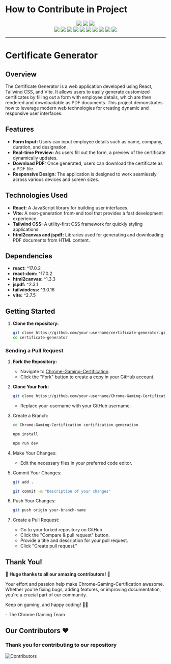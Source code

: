 # How to Contribute in Project
<div align="center">
<img src="https://forthebadge.com/images/badges/built-with-love.svg" />
<img src="https://forthebadge.com/images/badges/uses-brains.svg" />
<img src="https://forthebadge.com/images/badges/powered-by-responsibility.svg" />
  <br>
<img src="https://img.shields.io/github/repo-size/GameSphere-MultiPlayer/Chrome-Gaming-Certification?style=for-the-badge" />
   <img src="https://img.shields.io/github/issues-pr/GameSphere-MultiPlayer/Chrome-Gaming-Certification?style=for-the-badge" />

  <img src="https://img.shields.io/github/issues/GameSphere-MultiPlayer/Chrome-Gaming-Certification?style=for-the-badge" />
  <img src="https://img.shields.io/github/issues-closed-raw/GameSphere-MultiPlayer/Chrome-Gaming-Certification?style=for-the-badge" />
   <img src="https://img.shields.io/github/issues-pr-closed-raw/GameSphere-MultiPlayer/Chrome-Gaming-Certification?style=for-the-badge" />
  <img src="https://img.shields.io/github/license/GameSphere-MultiPlayer/Chrome-Gaming-Certification?style=for-the-badge" />
  <img src="https://img.shields.io/github/forks/GameSphere-MultiPlayer/Chrome-Gaming-Certification?style=for-the-badge" />
  <img src="https://img.shields.io/github/stars/GameSphere-MultiPlayer/Chrome-Gaming-Certification?style=for-the-badge" />
  <img src="https://img.shields.io/github/contributors/GameSphere-MultiPlayer/Chrome-Gaming-Certification?style=for-the-badge" />
  <img src="https://img.shields.io/github/last-commit/GameSphere-MultiPlayer/Chrome-Gaming-Certification?style=for-the-badge" />
  </div>

---

# Certificate Generator

## Overview

The Certificate Generator is a web application developed using React, Tailwind CSS, and Vite. It allows users to easily generate customized certificates by filling out a form with employee details, which are then rendered and downloadable as PDF documents. This project demonstrates how to leverage modern web technologies for creating dynamic and responsive user interfaces.

## Features

- **Form Input:** Users can input employee details such as name, company, duration, and designation.
- **Real-time Preview:** As users fill out the form, a preview of the certificate dynamically updates.
- **Download PDF:** Once generated, users can download the certificate as a PDF file.
- **Responsive Design:** The application is designed to work seamlessly across various devices and screen sizes.

## Technologies Used

- **React:** A JavaScript library for building user interfaces.
- **Vite:** A next-generation front-end tool that provides a fast development experience.
- **Tailwind CSS:** A utility-first CSS framework for quickly styling applications.
- **html2canvas and jspdf:** Libraries used for generating and downloading PDF documents from HTML content.

## Dependencies

- **react:** ^17.0.2
- **react-dom:** ^17.0.2
- **html2canvas:** ^1.3.3
- **jspdf:** ^2.3.1
- **tailwindcss:** ^3.0.16
- **vite:** ^2.7.5

## Getting Started

1. **Clone the repository:**
   ```bash
   git clone https://github.com/your-username/certificate-generator.git
   cd certificate-generator

### Sending a Pull Request

1. **Fork the Repository:**
   - Navigate to [Chrome-Gaming-Certification](https://github.com/ChromeGaming/Chrome-Gaming-Certification).
   - Click the "Fork" button to create a copy in your GitHub account.

2. **Clone Your Fork:**
   ```bash
   git clone https://github.com/your-username/Chrome-Gaming-Certification.git
    ```
    - Replace your-username with your GitHub username.

3. Create a Branch:
    ```bash
   cd Chrome-Gaming-Certification certification generation
    ```
   
  
      ```bash
      npm install
      ```
      ```bash
      npm run dev
      ```
  
5. Make Your Changes:
   - Edit the necessary files in your preferred code editor.
  
6. Commit Your Changes:
    ```bash
   git add .
    ```
     ```bash
   git commit -m "Description of your changes"
    ```
7. Push Your Changes:
   ```bash
   git push origin your-branch-name
    ```
8. Create a Pull Request:
      - Go to your forked repository on GitHub.
      - Click the "Compare & pull request" button.
      - Provide a title and description for your pull request.
      - Click "Create pull request."


## Thank You!

🎉 **Huge thanks to all our amazing contributors!** 🎉

Your effort and passion help make Chrome-Gaming-Certification awesome. Whether you're fixing bugs, adding features, or improving documentation, you're a crucial part of our community. 

Keep on gaming, and happy coding! 🚀👾

\- The Chrome Gaming Team
 
<h2 >Our Contributors ❤️</h2>
<div >
 <h3>Thank you for contributing to our repository</h3>

![Contributors](https://contrib.rocks/image?repo=ChromeGaming/Chrome-Gaming-Certification)

</div>


   